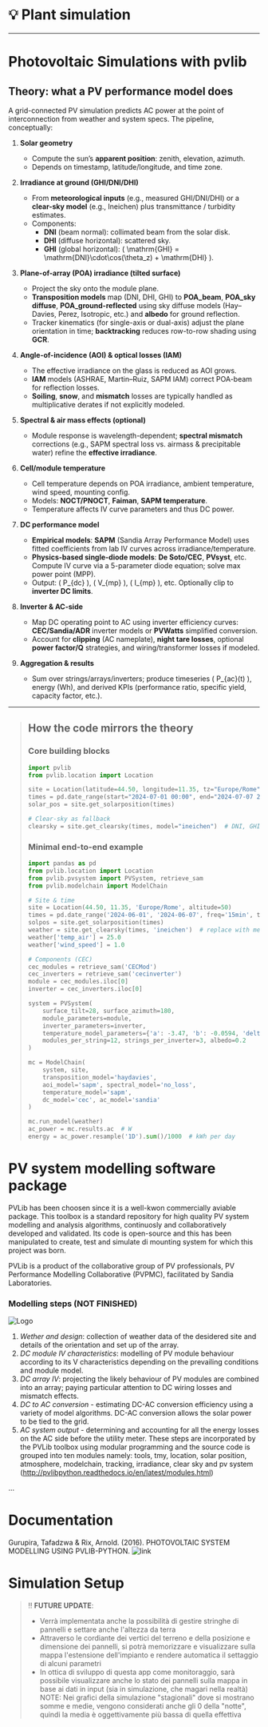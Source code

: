  # 💡 Plant simulation

---

# Photovoltaic Simulations with pvlib

## Theory: what a PV performance model does

A grid-connected PV simulation predicts AC power at the point of interconnection from weather and system specs. The pipeline, conceptually:

1) **Solar geometry**  
   - Compute the sun’s **apparent position**: zenith, elevation, azimuth.  
   - Depends on timestamp, latitude/longitude, and time zone.

2) **Irradiance at ground (GHI/DNI/DHI)**  
   - From **meteorological inputs** (e.g., measured GHI/DNI/DHI) or a **clear-sky model** (e.g., Ineichen) plus transmittance / turbidity estimates.  
   - Components:
     - **DNI** (beam normal): collimated beam from the solar disk.  
     - **DHI** (diffuse horizontal): scattered sky.  
     - **GHI** (global horizontal): \( \mathrm{GHI} = \mathrm{DNI}\cdot\cos(\theta_z) + \mathrm{DHI} \).

3) **Plane-of-array (POA) irradiance (tilted surface)**  
   - Project the sky onto the module plane.  
   - **Transposition models** map (DNI, DHI, GHI) to **POA_beam**, **POA_sky diffuse**, **POA_ground-reflected** using sky diffuse models (Hay–Davies, Perez, Isotropic, etc.) and **albedo** for ground reflection.  
   - Tracker kinematics (for single-axis or dual-axis) adjust the plane orientation in time; **backtracking** reduces row-to-row shading using **GCR**.

4) **Angle-of-incidence (AOI) & optical losses (IAM)**  
   - The effective irradiance on the glass is reduced as AOI grows.  
   - **IAM** models (ASHRAE, Martin–Ruiz, SAPM IAM) correct POA-beam for reflection losses.  
   - **Soiling**, **snow**, and **mismatch** losses are typically handled as multiplicative derates if not explicitly modeled.

5) **Spectral & air mass effects (optional)**  
   - Module response is wavelength-dependent; **spectral mismatch** corrections (e.g., SAPM spectral loss vs. airmass & precipitable water) refine the **effective irradiance**.

6) **Cell/module temperature**  
   - Cell temperature depends on POA irradiance, ambient temperature, wind speed, mounting config.  
   - Models: **NOCT/PNOCT**, **Faiman**, **SAPM temperature**.  
   - Temperature affects IV curve parameters and thus DC power.

7) **DC performance model**  
   - **Empirical models**: **SAPM** (Sandia Array Performance Model) uses fitted coefficients from lab IV curves across irradiance/temperature.  
   - **Physics-based single-diode models**: **De Soto/CEC**, **PVsyst**, etc. Compute IV curve via a 5-parameter diode equation; solve max power point (MPP).  
   - Output: \( P_{dc} \), \( V_{mp} \), \( I_{mp} \), etc. Optionally clip to **inverter DC limits**.

8) **Inverter & AC-side**  
   - Map DC operating point to AC using inverter efficiency curves: **CEC/Sandia/ADR** inverter models or **PVWatts** simplified conversion.  
   - Account for **clipping** (AC nameplate), **night tare losses**, optional **power factor/Q** strategies, and wiring/transformer losses if modeled.

9) **Aggregation & results**  
   - Sum over strings/arrays/inverters; produce timeseries \( P_{ac}(t) \), energy (Wh), and derived KPIs (performance ratio, specific yield, capacity factor, etc.).

---

> ## How the code mirrors the theory
> 
> ###  Core building blocks
> 
> ```python
> import pvlib
> from pvlib.location import Location
> 
> site = Location(latitude=44.50, longitude=11.35, tz="Europe/Rome", altitude=50)
> times = pd.date_range(start="2024-07-01 00:00", end="2024-07-07 23:00", freq="1h", tz=site.tz)
> solar_pos = site.get_solarposition(times)
> 
> # Clear-sky as fallback
> clearsky = site.get_clearsky(times, model="ineichen")  # DNI, GHI, DHI
> ```
> 
> ### Minimal end-to-end example
> 
> ```python
> import pandas as pd
> from pvlib.location import Location
> from pvlib.pvsystem import PVSystem, retrieve_sam
> from pvlib.modelchain import ModelChain
> 
> # Site & time
> site = Location(44.50, 11.35, 'Europe/Rome', altitude=50)
> times = pd.date_range('2024-06-01', '2024-06-07', freq='15min', tz=site.tz)
> solpos = site.get_solarposition(times)
> weather = site.get_clearsky(times, 'ineichen')  # replace with measured data
> weather['temp_air'] = 25.0
> weather['wind_speed'] = 1.0
> 
> # Components (CEC)
> cec_modules = retrieve_sam('CECMod')
> cec_inverters = retrieve_sam('cecinverter')
> module = cec_modules.iloc[0]
> inverter = cec_inverters.iloc[0]
> 
> system = PVSystem(
>     surface_tilt=28, surface_azimuth=180,
>     module_parameters=module,
>     inverter_parameters=inverter,
>     temperature_model_parameters={'a': -3.47, 'b': -0.0594, 'deltaT': 3},
>     modules_per_string=12, strings_per_inverter=3, albedo=0.2
> )
> 
> mc = ModelChain(
>     system, site,
>     transposition_model='haydavies',
>     aoi_model='sapm', spectral_model='no_loss',
>     temperature_model='sapm',
>     dc_model='cec', ac_model='sandia'
> )
> 
> mc.run_model(weather)
> ac_power = mc.results.ac  # W
> energy = ac_power.resample('1D').sum()/1000  # kWh per day
>```





# PV system modelling software package 

PVLib has been choosen since it is a well-kwon commercially aviable package. This toolbox is a standard repository for high quality PV system modelling and analysis algorithms, continuosly and collaboratively developed and validated. Its code is open-source and this has been manipulated to create, test and simulate di mounting system for which this project was born.

PVLib is a product of the collaborative group of PV professionals, PV Performance Modelling Collaborative (PVPMC), facilitated by Sandia Laboratories.
### Modelling steps (NOT FINISHED)
![Logo](https://www.researchgate.net/profile/Arnold-Rix/publication/313249264/figure/fig1/AS:457596613206016@1486110942064/PVLib-workflow-chart.png)
1. *Wether and design*: collection of weather data of the desidered site and details of the orientation and set up of the array.
2. *DC module IV characteristics*: modelling of PV module behaviour according to its V characteristics depending on the prevailing conditions and module model.
3. *DC array IV*: projecting the likely behaviour of PV modules are combined into an array; paying particular attention to DC wiring losses and  mismatch effects.
4. *DC to AC conversion* - estimating DC-AC conversion efficiency using a variety of model algorithms. DC-AC conversion allows the solar power to be tied to the grid.
5. *AC system output* - determining and accounting for all the energy losses on the AC side before the utility meter. 
These steps are incorporated by the PVLib toolbox using modular programming and the source code is grouped into ten modules namely: tools, tmy, location, solar position, atmosphere, modelchain, tracking, irradiance, clear sky and pv system (http://pvlibpython.readthedocs.io/en/latest/modules.html)

...


# Documentation
Gurupira, Tafadzwa & Rix, Arnold. (2016). PHOTOVOLTAIC SYSTEM MODELLING USING PVLIB-PYTHON. ![link](https://www.researchgate.net/publication/313249264_PHOTOVOLTAIC_SYSTEM_MODELLING_USING_PVLIB-PYTHON)



# Simulation Setup
>‼️ **FUTURE UPDATE**: 
> - Verrà implementata anche la possibilità di gestire stringhe di pannelli e settare anche l'altezza da terra
> - Attraverso le cordiante dei vertici del terreno e della posizione e dimensione dei pannelli, si potrà memorizzare e visualizzare sulla mappa l'estensione dell'impianto e rendere automatica il settaggio di alcuni parametri
> - In ottica di sviluppo di questa app come monitoraggio, sarà possibile visualizzare anche lo stato dei pannelli sulla mappa in base ai dati in input (sia in simulazione, che magari nella realtà)
> NOTE: Nei grafici della simulazione "stagionali" dove si mostrano somme e medie, vengono considerati anche gli 0 della "notte", quindi la media è oggettivamente più bassa di quella effettiva
